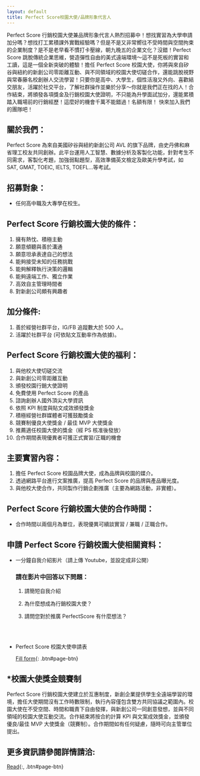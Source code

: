 ```yaml
---
layout: default
title: Perfect Score校園大使/品牌形象代言人
---
```


Perfect Score 行銷校園大使兼品牌形象代言人熱烈招募中！想找實習為大學申請加分嗎？想找打工累積課外實戰經驗嗎？但是不是又非常嚮往不受時間與空間拘束的企業制度？是不是老早看不慣打卡壓線，朝九晚五的企業文化？沒錯！Perfect Score 跳脫傳統企業思維，營造彈性自由的美式遠端環境～這不是死板的實習和工讀，這是一個全新突破的體驗！擔任 Perfect Score 校園大使，你將與來自矽谷與紐約的新創公司零距離互動、與不同領域的校園大使切磋合作，還能跳脫視野與常春藤名校創辦人交流學習！只要你是高中、大學生，個性活潑又外向、喜歡結交朋友，活躍於社交平台，了解社群操作並樂於分享～你就是我們正在找的人！合作結束，將頒發各項獎金及行銷校園大使證明，不只能為升學面試加分，還能累積踏入職場前的行銷經歷！這麼好的機會千萬不能錯過！名額有限！ 快來加入我們的團隊吧！

## 關於我們：

Perfect Score 為來自美國矽谷與紐約新創公司 AVL 的旗下品牌，由史丹佛和麻省理工校友共同創辦。此平台運用人工智慧、數據分析及客製化功能，針對考生不同需求，客製化考題，加強弱點題型，高效準備英文檢定及歐美升學考試，如 SAT, GMAT, TOEIC, IELTS, TOEFL...等考試。

## 招募對象：

- 任何高中職及大專學在校生。

## Perfect Score 行銷校園大使的條件：

1. 擁有熱忱、積極主動
2. 願意傾聽與善於溝通
3. 願意坦承表達自己的想法
4. 能夠接受未知的任務挑戰
5. 能夠解釋執行決策的邏輯
6. 能夠遠端工作、獨立作業
7. 高效自主管理時間者
8. 對新創公司頗有興趣者

## 加分條件:

1. 善於經營社群平台，IG/FB 追蹤數大於 500 人。
2. 活躍於社群平台 (可依貼文互動率作為依據)。

## Perfect Score 行銷校園大使的福利：

1. 與他校大使切磋交流
2. 與新創公司零距離互動
3. 頒發校園行銷大使證明
4. 免費使用 Perfect Score 的產品
5. 諮詢創辦人國外頂尖大學資訊
6. 依照 KPI 制度與貼文成效頒發獎金
7. 積極經營社群媒體者可獲鼓勵獎金
8. 競賽制優良大使獎金 / 最佳 MVP 大使獎金
9. 推薦適任校園大使的獎金（經 PS 核准後發放）
10. 合作期間表現優異者可獲正式實習/正職的機會

## 主要實習內容：

1. 擔任 Perfect Score 校園品牌大使，成為品牌與校園的媒介。
2. 透過網路平台進行文案推廣，提高 Perfect Score 的品牌與產品曝光度。
3. 與他校大使合作，共同製作行銷企劃推廣（主要為網路活動，非實體）。

## Perfect Score 行銷校園大使的合作時間：

- 合作時間以兩個月為單位，表現優異可續談實習 / 兼職 / 正職合作。

## 申請 Perfect Score 行銷校園大使相關資料：

- 一分鐘自我介紹影片（請上傳 Youtube，並設定成非公開）

  ### 請在影片中回答以下問題：

  1. 請簡短自我介紹
  2. 為什麼想成為行銷校園大使？
  3. 請問您對於推廣 PerfectScore 有什麼想法？

     <br/>
     <br/>

- Perfect Score 校園大使申請表
  <br/>

  [Fill form](https://2bs9m2ujxlo.typeform.com/to/nwL5PxW6){: .btn#page-btn}
  <br/>

## \*校園大使獎金競賽制

Perfect Score 行銷校園大使建立於互惠制度，新創企業提供學生全遠端學習的環境，擔任大使期間沒有工作時數限制，執行內容僅包含雙方共同協議之範圍內。校園大使在不受空間、時間和職責下自由發揮，與新創公司一同創意發想，並與不同領域的校園大使互動交流。合作結束將按合約計算 KPI 與文案成效獎金，並頒發優良/最佳 MVP 大使獎金（競賽制）。合作期間如有任何疑慮，隨時可向主管單位提出。

## 更多資訊請參閱詳情請洽:

[Read](https://www.legis-pedia.com/article/labor-work/780){:, .btn#page-btn}
